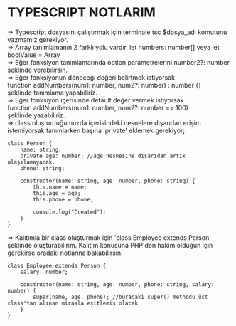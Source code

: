 # TYPESCRIPT NOTLARIM

=> Typescript dosyasını çalıştırmak için terminale tsc $dosya_adi komutunu yazmamız gerekiyor. <br>
=> Array tanımlamanın 2 farklı yolu vardır. let numbers: number[] veya let boolValue = Array<boolean> <br>
=> Eğer fonksiyon tanımlamarında option parametrelerini number2?: number şeklinde verebilirsin. <br>
=> Eğer fonksiyonun döneceği değeri belirtmek istiyorsak <br>
function addNumbers(num1: number, num2?: number) : number {} <br>
şeklinde tanımlama yapabiliriz. <br>
=> Eğer fonksiyon içerisinde default değer vermek istiyorsak <br>
function addNumbers(num1: number, num2?: number == 100) <br>
şeklinde yazabiliriz. <br>
=> class oluşturduğumuzda içerisindeki nesnelere dışarıdan erişim istemiyorsak tanımlarken başına 'private' eklemek gerekiyor;<br>
```
class Person {
    name: string;
    private age: number; //age nesnesine dışarıdan artık ulaşılamayacak.
    phone: string;

    constructor(name: string, age: number, phone: string) {
        this.name = name;
        this.age = age;
        this.phone = phone;

        console.log("Created");
    }
}
```
=> Kalıtımla bir class oluşturmak için 'class Employee extends Person' şeklinde oluşturabilirim. Kalıtım konusuna PHP'den hakim olduğun için gerekirse oradaki notlarına bakabilirsin.

```
class Employee extends Person {
    salary: number;

    constructor(name: string, age: number, phone: string, salary: number) {
        super(name, age, phone); //buradaki super() methodu üst class'tan alınan mirasla eşitlemiş olacak
    }
}
```